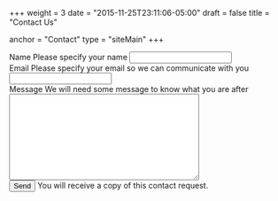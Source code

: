 +++
weight = 3
date = "2015-11-25T23:11:06-05:00"
draft = false
title = "Contact Us"

anchor = "Contact"
type = "siteMain"
+++

<form action='https://crm.zoho.com/crm/WebToLeadForm'
      name=WebToLeads1729302000000106047 method='POST'
      onSubmit='return checkMandatory()'
      accept-charset='UTF-8'>

  <!-- Required internal fields. -->
  <input type='text' style='display:none;' name='xnQsjsdp' value='d3b1137b095581ac2be866e9362c6bfc11145c48a5400dfa6fa30f2d967cfd47'/>
  <input type='hidden' name='zc_gad' id='zc_gad' value=''/>
  <input type='text' style='display:none;' name='xmIwtLD' value='be71074d0bfc53517421f4618a1d4dd44a80f2338d5ffacd25da830cd36ba5bb'/>
  <input type='text' style='display:none;'  name='actionType' value='TGVhZHM='/>

  <input type='text' style='display:none;' name='returnURL' value='https&#x3a;&#x2f;&#x2f;deginner.com' />
   <!-- Required internal fields. -->

  <div class="form-row">
    <label for="name">Name
      <span class="form-error" id="error-name">Please specify your name</span>
    </label>
    <input type="text" maxlength="120" name="name" id="name">
  </div>

  <div class="form-row">
    <label for="email">Email
      <span class="form-error" id="error-email">
        Please specify your email so we can communicate with you
      </span>
    </label>
    <input type="text" maxlength="100" name="email" id="email">
  </div>

  <div class="form-row">
    <label for="message">Message
      <span class="form-error" id="error-message">
        We will need some message to know what you are after
      </span>
    </label>
    <textarea name="message" id="message" cols="40" rows="10"></textarea>
  </div>

  <div class="form-align">
    <input type="submit" value="Send">
    <span class="contact-info">You will receive a copy of this contact
request.</span>
  </div>

  <script>
    var fields = ['name', 'email', 'message'];
    var basicEmail = /^[^ @]+@([^ @]+){2,}\.([^ @]+){2,}$/;

    function checkMandatory() {
      /* Hide any errors. */
      var allErrors = document.getElementsByClassName('form-error');
      for (var i = 0; i < allErrors.length; i++) {
        allErrors[i].style.display = 'none';
      }

      /* Validate the form. */
      var form = document.forms['WebToLeads1729302000000106047'];
      for (var i = 0; i < fields.length; i++) {
        var fieldObj = form[fields[i]];
        if (fieldObj) {
          var failed = fieldObj.value.replace(/^\s+|\s+$/g, '').length === 0;
          if (!failed && fields[i] === 'email') {
            failed = !basicEmail.test(fieldObj.value);
          }

          if (failed) {
            fieldObj.focus();
            var err = document.getElementById('error-' + fields[i]);
            if (err) {
              err.style.display = 'block';
            }
            return false;
          }
        }
      }
    }
  </script>
</form>
